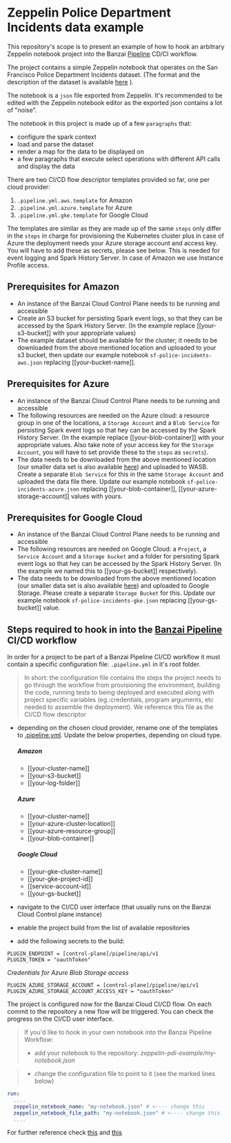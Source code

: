# Zeppelin Police Department Incidents data example

This repository's scope is to present an example of how to hook an arbitrary Zeppelin notebook project into the Banzai [Pipeline](https://github.com/banzaicloud/pipeline) CD/CI workflow.

The project contains a simple Zeppelin notebook that operates on the San Francisco Police Department Incidents dataset. (The format and the description of the dataset is available
[here](https://data.sfgov.org/Public-Safety/Police-Department-Incidents/tmnf-yvry "SFData") ).

The notebook is a `json` file exported from Zeppelin. It's recommended to be edited with the Zeppelin notebook editor as the exported json contains a lot of "noise".

The notebook in this project is made up of a few `paragraphs` that:

- configure the spark context
- load and parse the dataset
- render a map for the data to be displayed on
- a few paragraphs that execute select operations with different API calls and display the data

There are two CI/CD flow descriptor templates provided so far, one per cloud provider:  

1. ```.pipeline.yml.aws.template``` for Amazon
2. ```.pipeline.yml.azure.template``` for Azure
3. ```.pipeline.yml.gke.template``` for Google Cloud

The templates are similar as they are made up of the same ```steps``` only differ in the ```steps``` in charge for provisioning the Kubernetes cluster plus in case of Azure the deployment needs your Azure storage account and access key. You will have to add these as secrets, please see below. This is needed for event logging and Spark History Server. In case of Amazon we use Instance Profile access.

## Prerequisites for Amazon

* An instance of the Banzai Cloud Control Plane needs to be running and accessible
* Create an S3 bucket for persisting Spark event logs, so that they can be accessed by the Spark History Server. (In the example replace [[your-s3-bucket]] with your appropriate values)
* The example dataset should be available for the cluster; it needs to be downloaded from the above mentioned location and uploaded to your s3 bucket, then update our example notebook ```sf-police-incidents-aws.json``` replacing [[your-bucket-name]].

## Prerequisites for Azure

* An instance of the Banzai Cloud Control Plane needs to be running and accessible
* The following resources are needed on the Azure cloud:
 a resource group in one of the locations, a `Storage Account` and a `Blob Service` for persisting Spark event logs so that hey can be accessed by the Spark History Server. (In the example replace [[your-blob-container]] with your appropriate values. Also take note of your access key for the `Storage Account`, you will have to set provide these to the `steps` as `secrets`).
* The data needs to be downloaded from the above mentioned location (our smaller data set is also available [here](https://s3.amazonaws.com/lp-deps-test/data/Police_Department_Incidents.csv)) and uploaded to WASB. Create a separate `Blob Service` for this in the same `Storage Account` and uploaded the data file there. Update our example notebook ```sf-police-incidents-azure.json``` replacing [[your-blob-container]], [[your-azure-storage-account]] values with yours.

## Prerequisites for Google Cloud

* An instance of the Banzai Cloud Control Plane needs to be running and accessible
* The following resources are needed on Google Cloud:
 a `Project`, a `Service Account` and a `Storage bucket` and a folder for persisting Spark event logs so that hey can be accessed by the Spark History Server. (In the example we named this to [[your-gs-bucket]] respectively).
* The data needs to be downloaded from the above mentioned location (our smaller data set is also available [here](https://s3.amazonaws.com/lp-deps-test/data/Police_Department_Incidents.csv)) and uploaded to Google Storage. Please create a separate `Storage Bucket` for this.
Update our example notebook ```sf-police-incidents-gke.json``` replacing [[your-gs-bucket]] value.

## Steps required to hook in into the [Banzai Pipeline](https://github.com/banzaicloud/pipeline) CI/CD workflow

In order for a project to be part of a Banzai Pipeline CI/CD workflow it must contain a specific configuration file: ```.pipeline.yml``` in it's root folder.

> In short: the configuration file contains the steps the project needs to go through the workflow from provisioning the environment, building the code, running tests to being deployed and executed along with project specific variables (eg.:credentials, program arguments, etc needed to assemble the deployment). We reference this file as the CI/CD flow descriptor

* depending on the chosen cloud provider, rename one of the templates to [.pipeline.yml](.pipeline.yml).
Update the below properties, depending on cloud type.

  ##### Amazon

  - [[your-cluster-name]]
  - [[your-s3-bucket]]
  - [[your-log-folder]]

  ##### Azure

  - [[your-cluster-name]]
  - [[your-azure-cluster-location]]
  - [[your-azure-resource-group]]
  - [[your-blob-container]]

  ##### Google Cloud

  - [[your-gke-cluster-name]]
  - [[your-gke-project-id]]
  - [[service-account-id]]
  - [[your-gs-bucket]]


* navigate to the CI/CD user interface (that usually runs on the Banzai Cloud Control plane instance)
* enable the project build from the list of available repositories
* add the following secrets to the build:

```
PLUGIN_ENDPOINT = [control-plane]/pipeline/api/v1
PLUGIN_TOKEN = "oauthToken"
```

*Credentials for Azure Blob Storage access*

    PLUGIN_AZURE_STORAGE_ACCOUNT = [control-plane]/pipeline/api/v1
    PLUGIN_AZURE_STORAGE_ACCOUNT_ACCESS_KEY = "oauthToken"


The project is configured now for the Banzai Cloud CI/CD flow. On each commit to the repository a new flow will be triggered. You can check the progress on the CI/CD user interface.


> If you'd like to hook in your own notebook into the Banzai Pipeline Workflow:
> - add your notebook to the repository:
> _zeppelin-pdi-example/my-notebook.json_

> - change the configuration file to point to it (see the marked lines below)

```yml
run:
  ....
  zeppelin_notebook_name: "my-notebook.json" # <---- change this
  zeppelin_notebook_file_path: "my-notebook.json" # <---- change this
  ....
```

For further reference check [this](https://github.com/banzaicloud/drone-plugin-zeppelin-client) and
[this](https://github.com/banzaicloud/pipeline/blob/master/docs/pipeline-howto.md)
